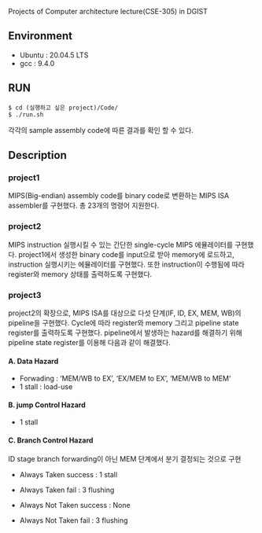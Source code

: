 Projects of Computer architecture lecture(CSE-305) in DGIST
  
## Environment
- Ubuntu : 20.04.5 LTS  
- gcc : 9.4.0
  
## RUN

```
$ cd (실행하고 싶은 project)/Code/ 
$ ./run.sh
```
  
각각의 sample assembly code에 따른 결과를 확인 할 수 있다.
  
## Description

### project1
 MIPS(Big-endian) assembly code를 binary code로 변환하는 MIPS ISA assembler를 구현했다. 총 23개의 명령어 지원한다.
 
### project2
MIPS instruction 실행시킬 수 있는 간단한 single-cycle MIPS 에뮬레이터를 구현했다. project1에서 생성한 binary code를 input으로 받아 memory에 로드하고, instruction 실행시키는 에뮬레이터를 구현했다. 또한 instruction이 수행됨에 따라 register와 memory 상태를 출력하도록 구현했다.

### project3
project2의 확장으로, MIPS ISA를 대상으로 다섯 단계(IF, ID, EX, MEM, WB)의 pipeline을 구현했다. Cycle에 따라 register와 memory 그리고 pipeline state register를 출력하도록 구현했다. pipeline에서 발생하는 hazard를 해결하기 위해 pipeline state register를 이용해 다음과 같이 해결했다. 

#### A. Data Hazard
 - Forwading : ‘MEM/WB to EX’, ‘EX/MEM to EX’, ‘MEM/WB to MEM‘
 - 1 stall : load-use 
 
#### B. jump Control Hazard
 - 1 stall 
 
#### C. Branch Control Hazard
ID stage branch forwarding이 아닌 MEM 단계에서 분기 결정되는 것으로 구현
 
 - Always Taken success : 1 stall
 - Always Taken fail : 3 flushing

 - Always Not Taken success : None
 - Always Not Taken fail : 3 flushing

  
  
  
